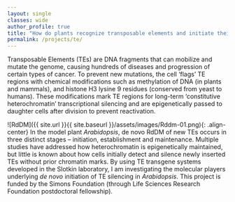 ```yaml
---
layout: single
classes: wide
author_profile: true
title: "How do plants recognize transposable elements and initiate their silencing?"
permalink: /projects/te/
---
```

Transposable Elements (TEs) are DNA fragments that can mobilize and mutate the genome, causing hundreds of diseases and progression of certain types of cancer. To prevent new mutations, the cell ‘flags’ TE regions with chemical modifications such as methylation of DNA (in plants and mammals), and histone H3 lysine 9 residues (conserved from yeast to humans). These modifications mark TE regions for long-term ‘constitutive heterochromatin’ transcriptional silencing and are epigenetically passed to daughter cells after division to prevent reactivation.

![RdDM]({{ site.url }}{{ site.baseurl }}/assets/images/Rddm-01.png){: .align-center}
In the model plant _Arabidopsis_, de novo RdDM of new TEs occurs in three distinct stages – initiation, establishment and maintenance. Multiple studies have addressed how heterochromatin is epigenetically maintained, but little is known about how cells initially detect and silence newly inserted TEs without prior chromatin marks. By using TE transgene systems developed in the Slotkin laboratory, I am investigating the molecular players underlying _de novo_ initiation of TE silencing in _Arabidopsis_. This project is funded by the Simons Foundation (through Life Sciences Research Foundation postdoctoral fellowship).
